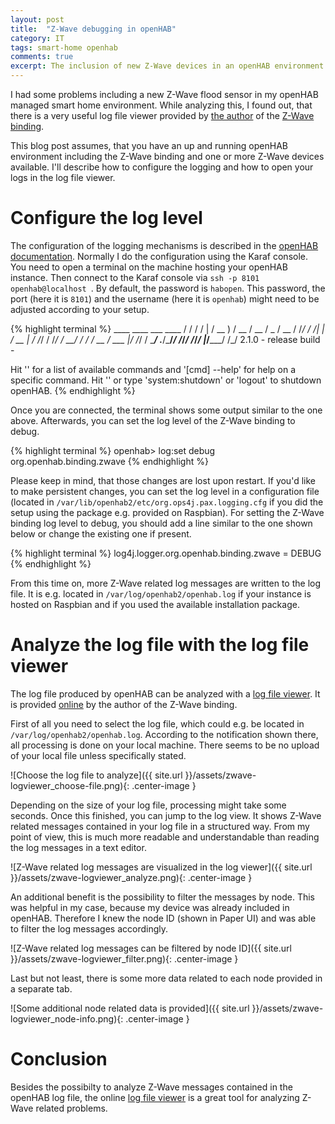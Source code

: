 ```yaml
---
layout: post
title:  "Z-Wave debugging in openHAB"
category: IT
tags: smart-home openhab
comments: true
excerpt: The inclusion of new Z-Wave devices in an openHAB environment is sometimes easy - and sometimes not. Logging mechanisms and the Z-Wave log file viewer are helpful debugging tools.
---
```


I had some problems including a new Z-Wave flood sensor in my openHAB managed smart home environment. While analyzing this, I found out, that there is a very useful log file viewer provided by [the author][jackson-homepage] of the [Z-Wave binding][zwave-binding].

This blog post assumes, that you have an up and running openHAB environment including the Z-Wave binding and one or more Z-Wave devices available. I'll describe how to configure the logging and how to open your logs in the log file viewer.

# Configure the log level

The configuration of the logging mechanisms is described in the [openHAB documentation][oh-logging]. Normally I do the configuration using the Karaf console. You need to open a terminal on the machine hosting your openHAB instance. Then connect to the Karaf console via ``ssh -p 8101 openhab@localhost ``. By default, the password is ``habopen``. This password, the port (here it is ``8101``) and the username (here it is ``openhab``) might need to be adjusted according to your setup.

{% highlight terminal %}
  ____  ____  ___  ____  / / / /   |  / __ )
 / __ \/ __ \/ _ \/ __ \/ /_/ / /| | / __  |
/ /_/ / /_/ /  __/ / / / __  / ___ |/ /_/ /
\____/ .___/\___/_/ /_/_/ /_/_/  |_/_____/
    /_/                        2.1.0
                               - release build -

Hit '<tab>' for a list of available commands
and '[cmd] --help' for help on a specific command.
Hit '<ctrl-d>' or type 'system:shutdown' or 'logout' to shutdown openHAB.
{% endhighlight %}

Once you are connected, the terminal shows some output similar to the one above. Afterwards, you can set the log level of the Z-Wave binding to debug.

{% highlight terminal %}
openhab> log:set debug org.openhab.binding.zwave
{% endhighlight %}

Please keep in mind, that those changes are lost upon restart. If you'd like to make persistent changes, you can set the log level in a configuration file (located in ``/var/lib/openhab2/etc/org.ops4j.pax.logging.cfg`` if you did the setup using the package e.g. provided on Raspbian). For setting the Z-Wave binding log level to debug, you should add a line similar to the one shown below or change the existing one if present.

{% highlight terminal %}
log4j.logger.org.openhab.binding.zwave = DEBUG
{% endhighlight %}

From this time on, more Z-Wave related log messages are written to the log file. It is e.g. located in ``/var/log/openhab2/openhab.log`` if your instance is hosted on Raspbian and if you used the available installation package.

# Analyze the log file with the log file viewer

The log file produced by openHAB can be analyzed with a [log file viewer][log-viewer]. It is provided [online][log-viewer] by the author of the Z-Wave binding.

First of all you need to select the log file, which could e.g. be located in ``/var/log/openhab2/openhab.log``. According to the notification shown there, all processing is done on your local machine. There seems to be no upload of your local file unless specifically stated.

![Choose the log file to analyze]({{ site.url }}/assets/zwave-logviewer_choose-file.png){: .center-image }

Depending on the size of your log file, processing might take some seconds. Once this finished, you can jump to the log view. It shows Z-Wave related messages contained in your log file in a structured way. From my point of view, this is much more readable and understandable than reading the log messages in a text editor. 

![Z-Wave related log messages are visualized in the log viewer]({{ site.url }}/assets/zwave-logviewer_analyze.png){: .center-image }

An additional benefit is the possibility to filter the messages by node. This was helpful in my case, because my device was already included in openHAB. Therefore I knew the node ID (shown in Paper UI) and was able to filter the log messages accordingly.  

![Z-Wave related log messages can be filtered by node ID]({{ site.url }}/assets/zwave-logviewer_filter.png){: .center-image }

Last but not least, there is some more data related to each node provided in a separate tab.

![Some additional node related data is provided]({{ site.url }}/assets/zwave-logviewer_node-info.png){: .center-image }

# Conclusion
Besides the possibilty to analyze Z-Wave messages contained in the openHAB log file, the online [log file viewer][log-viewer] is a great tool for analyzing Z-Wave related problems.

[jackson-homepage]: http://www.cd-jackson.com
[zwave-binding]: http://docs.openhab.org/addons/bindings/zwave/readme.html
[oh-logging]: http://docs.openhab.org/administration/logging.html
[log-viewer]: http://www.cd-jackson.com/index.php/openhab/zwave-log-viewer